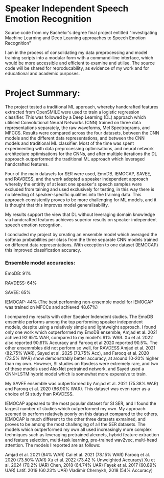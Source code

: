# Speaker Independent Speech Emotion Recognition
Source code from my Bachelor's degree final project entitled "Investigating Machine Learning and Deep Learning approaches to Speech Emotion Recognition"

I am in the process of consolidating my data preprocessing and model training scripts into a modular form with a command-line interface, which would be more accessible and efficient to examine and utilise. The source code will be shared for reproducability, as evidence of my work and for educational and academic purposes. 

# Project Summary: 

The project tested a traditional ML approach, whereby handcrafted features extracted from OpenSMILE were used to train a logistic regression classifier. This was followed by a Deep Learning (DL) approach which utilised Convolutional Neural Networks (CNN) trained on three data representations separately, the raw waveforms, Mel Spectrograms, and MFCCS.
Results were compared across the four datasets, between the CNN models and the different data representations, and between the CNN models and traditional ML classifier.
Most of the time was spent experimenting with data preprocessing optimisations, and neural network architecture optimisations for the CNNs, and after multiple iterations the DL approach outperformed the traditional ML approach which leveraged handcrafted features. 

Four of the main datasets for SER were used, EmoDB, IEMOCAP, SAVEE, and RAVDESS, and the work adopted a speaker independent approach whereby the entirity of at least one speaker's speech samples were excluded from taining and used exclusively for testing, in this way there is no bleeding of speaker-specific qualities into the training data. This approach consistently proves to be more challenging for ML models, and it is thought that this improves model generalisability.

My results support the view that DL without leveraging domain knowledge via handcrafted features achieves superior results on speaker independent speech emotion recogntion. 

I concluded my project by creating an ensemble model which averaged the softmax probabilities per class from the three separate CNN models trained on different data representations. With exception to one dataset (IEMOCAP) this improved classification accuracy. 

### Ensemble model accuracies:

EmoDB: 91%

RAVDESS: 64%

SAVEE: 65%

IEMOCAP: 44% (The best performing non-ensemble model for IEMOCAP was trained on MFCCs and achieved 48.67%) 

I compared my results with other Speaker Indendent studies. The EmoDB ensemble performs among the top performing speaker independent models, despite using a relatively simple and lightweight approach. I found only one work which outperformed my EmoDB ensemble, Amjad et al. 2021 achived 92.65% WAR, compared to my model's 91% WAR. Xu et al. 2022 also reported 90.61% Accuracy and Farooq et al 2020 reported 90.5%. 
The other ensemmbles did not perform so well, for RAVDESS Amjad et al. 2021 (82.75% WAR), Sayed et al. 2025 (73.75% Acc), and Farooq et al. 2020 (73.5% WAR) show demonstrably better accuracy, at around 10-20% higher than my own. However, SI studies on Ravdess were extremely rare, and two of these models used AlexNet pretrained network, and Sayed used a CNN+LSTM hybrid model which is somewhat more expensive to train. 

My SAVEE ensemble was outperformed by Amjad et al. 2021 (75.38% WAR) and Farooq et al. 2020 (66.90% WAR). This dataset was even rarer as a choice of SI study than RAVDESS. 

IEMOCAP appeared to the most popular dataset for SI SER, and I found the largest number of studies which outperformed my own. My approach seemed to perform relatively poorly on this dataset compared to the others. IEMOCAP is much different to the other three datasets exmained, and proves to be among the most challenging of all the SER datasets. The models which outperformed my own all used increasingly more complex techniques such as leveraging pretrained alexnets, hybrid feature extraction and feature selection, multi-task learning, pre-trained wav2vec, multi-head attention. The models I reported are as follows:

Amjad et al. 2021 (84% WAR)
Cai et al. 2021 (78.15% WAR)
Farooq et al. 2020 (73.50% WAR)
Xu et al. 2022 (73.42 % Unweighted Accuracy)
Xu et al. 2024 (70.2% UAR)
Chen, 2018 (64.74% UAR)
Fayek et al. 2017 (60.89% UAR)
Latif. 2019 (60.23% UAR)
Vladimir Chernykh, 2018 (54% Accuracy)

